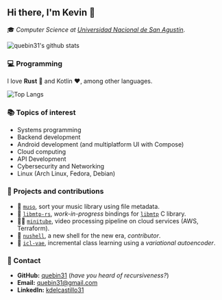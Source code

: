 ## Hi there, I'm Kevin 🐒

🎓 _Computer Science at [Universidad Nacional de San Agustín](https://www.unsa.edu.pe/en/)_.

![quebin31's github stats](https://github-readme-stats.vercel.app/api?username=quebin31&show_icons=true)

### 💻 Programming 
I love **Rust** 🦀 and Kotlin ❤️, among other languages.

![Top Langs](https://github-readme-stats.vercel.app/api/top-langs/?username=quebin31&hide=c)

### 📚 Topics of interest
- Systems programming
- Backend development
- Android development (and multiplatform UI with Compose)
- Cloud computing 
- API Development
- Cybersecurity and Networking
- Linux (Arch Linux, Fedora, Debian)

### 🔨 Projects and contributions 
- 🦀 [`muso`](https://github.com/quebin31/muso), sort your music library using file metadata.
- 🦀 [`libmtp-rs`](https://github.com/quebin31/libmtp-rs), _work-in-progress_ bindings for [`libmtp`](https://github.com/libmtp/libmtp) C library.
- 🦀🐍 [`minitube`](https://github.com/quebin31/muso), video processing pipeline on cloud services (AWS, Terraform).
- 🦀 [`nushell`](https://github.com/nushell/nushell), a new shell for the new era, _contributor_.
- 🐍 [`icl-vae`](https://github.com/quebin31/icl-vae), incremental class learning using a _variational autoencoder_.

### 📨 Contact
- **GitHub:** [quebin31](https://github.com/quebin31) (_have you heard of recursiveness?_)
- **Email:** [quebin31@gmail.com](mailto:quebin31@gmail.com)
- **LinkedIn:** [kdelcastillo31](https://www.linkedin.com/in/kdelcastillo31/)



<!--
**quebin31/quebin31** is a ✨ _special_ ✨ repository because its `README.md` (this file) appears on your GitHub profile.

Here are some ideas to get you started:

- 🔭 I’m currently working on ...
- 🌱 I’m currently learning ...
- 👯 I’m looking to collaborate on ...
- 🤔 I’m looking for help with ...
- 💬 Ask me about ...
- 📫 How to reach me: ...
- 😄 Pronouns: ...
- ⚡ Fun fact: ...
-->

